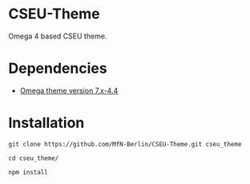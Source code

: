 # CSEU-Theme
Omega 4 based CSEU theme.

# Dependencies
* [Omega theme version 7.x-4.4](https://www.drupal.org/project/omega)

# Installation
```
git clone https://github.com/MfN-Berlin/CSEU-Theme.git cseu_theme

cd cseu_theme/

npm install
```
